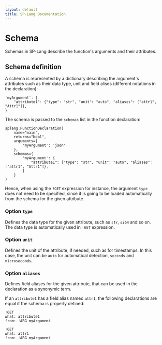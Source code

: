 ```yaml
---
layout: default
title: SP-Lang Documentation
---
```


# Schema

Schemas in SP-Lang describe the function's arguments and their attributes.


## Schema definition

A schema is represented by a dictionary describing the argument's attributes such as their data type, unit and field alises (different notations in the declaration):

	'myArgument': {
		"attribute1": {"type": "str", "unit": "auto", "aliases": ["attr1", "Attr1"]},
	}

The schema is passed to the `schemas` list in the function declaration:

	splang.FunctionDeclaration(
		name="main",
		returns="bool",
		arguments={
			'myArgument': 'json'
		},
		schemas={
			'myArgument': {
				"attribute1": {"type": "str", "unit": "auto", "aliases": ["attr1", "Attr1"]},
			}
		}
	)

Hence, when using the `!GET` expression for instance, the argument `type` does not need to be specified, since it is going to be loaded automatically from the schema for the given attribute.


### Option `type`

Defines the data type for the given attribute, such as `str`, `si64` and so on. The data type is automatically used in `!GET` expression.


### Option `unit`

Defines the unit of the attribute, if needed, such as for timestamps. In this case, the unit can be `auto` for automatical detection, `seconds` and `microseconds`.


### Option `aliases`

Defines field aliases for the given attribute, that can be used in the declaration as a synonymic term.

If an `attribute1` has a field alias named `attr1`, the following declarations are equal if the schema is properly defined:

	!GET
	what: attribute1
	from: !ARG myArgument

	!GET
	what: attr1
	from: !ARG myArgument
